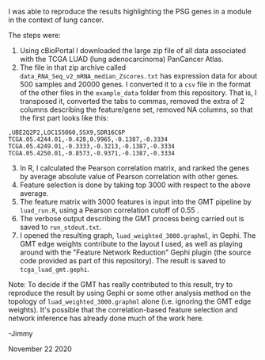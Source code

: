 I was able to reproduce the results highlighting the PSG genes in a module in the context of lung cancer.

The steps were:

1. Using cBioPortal I downloaded the large zip file of all data associated with the TCGA LUAD (lung adenocarcinoma) PanCancer Atlas.
2. The file in that zip archive called `data_RNA_Seq_v2_mRNA_median_Zscores.txt` has expression data for about 500 samples and 20000 genes. I converted it to a `csv` file in the format of the other files in the `example_data` folder from this repository. That is, I transposed it, converted the tabs to commas, removed the extra of 2 columns describing the feature/gene set, removed NA columns, so that the first part looks like this:
```
,UBE2Q2P2,LOC155060,SSX9,SDR16C6P
TCGA.05.4244.01,-0.428,0.9965,-0.1387,-0.3334
TCGA.05.4249.01,-0.3333,-0.3213,-0.1387,-0.3334
TCGA.05.4250.01,-0.8573,-0.9371,-0.1387,-0.3334
```
3. In R, I calculated the Pearson correlation matrix, and ranked the genes by average absolute value of Pearson correlation with other genes.
4. Feature selection is done by taking top 3000 with respect to the above average.
5. The feature matrix with 3000 features is input into the GMT pipeline by `luad_run.R`, using a Pearson correlation cutoff of 0.55 .
6. The verbose output describing the GMT process being carried out is saved to `run_stdout.txt`.
7. I opened the resulting graph, `luad_weighted_3000.graphml`, in Gephi. The GMT edge weights contribute to the layout I used, as well as playing around with the "Feature Network Reduction" Gephi plugin (the source code provided as part of this repository). The result is saved to `tcga_luad_gmt.gephi`.

Note: To decide if the GMT has really contributed to this result, try to reproduce the result by using Gephi or some other analysis method on the topology of `luad_weighted_3000.graphml` alone (i.e. ignoring the GMT edge weights). It's possible that the correlation-based feature selection and network inference has already done much of the work here.

-Jimmy

November 22 2020
